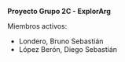 **Proyecto Grupo 2C - ExplorArg**

Miembros activos:
- Londero, Bruno Sebastián
- López Berón, Diego Sebastián
